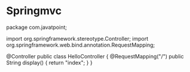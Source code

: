 # Springmvc
package com.javatpoint;

import org.springframework.stereotype.Controller;
import org.springframework.web.bind.annotation.RequestMapping;

@Controller
public class HelloController {
	@RequestMapping("/")
	public String display() {
		return "index";
	}
}
